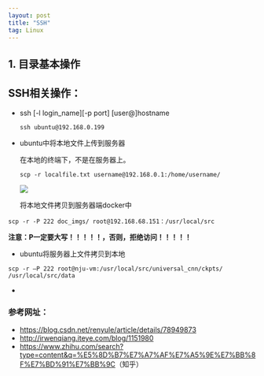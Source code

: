 ```yaml
---
layout: post
title: "SSH"
tag: Linux
---
```

## 1.  目录基本操作

## SSH相关操作：

- ssh [-l login_name][-p port] [user@]hostname

  ~~~
  ssh ubuntu@192.168.0.199
  ~~~

- ubuntu中将本地文件上传到服务器

  在本地的终端下，不是在服务器上。

  ~~~
  scp -r localfile.txt username@192.168.0.1:/home/username/ 
  ~~~

  ![](https://ws1.sinaimg.cn/large/e93305edgy1fwkst1a498j21hc0u0npf.jpg)

  将本地文件拷贝到服务器端docker中

~~~
scp -r -P 222 doc_imgs/ root@192.168.68.151：/usr/local/src
~~~

**注意：P一定要大写！！！！！，否则，拒绝访问！！！！！**

- ubuntu将服务器上文件拷贝到本地

~~~
scp -r —P 222 root@nju-vm:/usr/local/src/universal_cnn/ckpts/ /usr/local/src/data
~~~



- 

### 参考网址：

- https://blog.csdn.net/renyule/article/details/78949873
- <http://irwenqiang.iteye.com/blog/1151980>
- <https://www.zhihu.com/search?type=content&q=%E5%8D%B7%E7%A7%AF%E7%A5%9E%E7%BB%8F%E7%BD%91%E7%BB%9C>（知乎）


